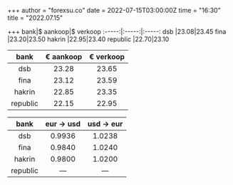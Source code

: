 +++
author = "forexsu.co"
date = 2022-07-15T03:00:00Z
time = "16:30"
title = "2022.07.15"

+++
bank|$ aankoop|$ verkoop
:-----:|:-----:|:-----:
dsb  |23.08|23.45
fina  |23.20|23.50
hakrin  |22.95|23.40
republic  |22.70|23.10

bank|€ aankoop|€ verkoop
:-----:|:-----:|:-----:
dsb  |23.28|23.65
fina  |23.12|23.59
hakrin  |22.85|23.35
republic  |22.15|22.95

bank|eur → usd|usd → eur
:-----:|:-----:|:-----:
dsb  |0.9936|1.0238
fina  |0.9840|1.0240
hakrin  |0.9800|1.0200
republic  |—|—
